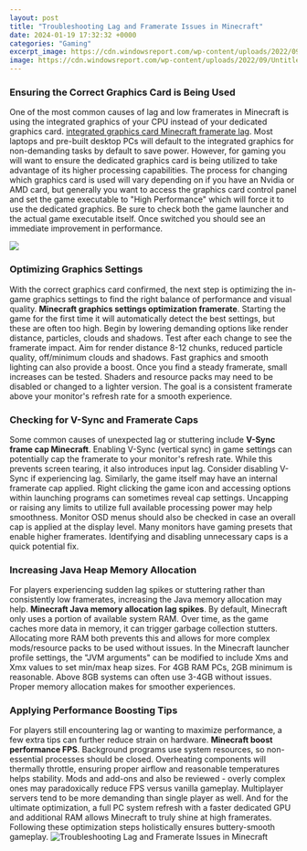 ```yaml
---
layout: post
title: "Troubleshooting Lag and Framerate Issues in Minecraft"
date: 2024-01-19 17:32:32 +0000
categories: "Gaming"
excerpt_image: https://cdn.windowsreport.com/wp-content/uploads/2022/09/Untitled-design-15.jpg
image: https://cdn.windowsreport.com/wp-content/uploads/2022/09/Untitled-design-15.jpg
---
```


### Ensuring the Correct Graphics Card is Being Used
One of the most common causes of lag and low framerates in Minecraft is using the integrated graphics of your CPU instead of your dedicated graphics card. [integrated graphics card Minecraft framerate lag](https://store.fi.io.vn/xmas-holiday-party-this-is-my-bernard-dog-christmas-pajama-2). Most laptops and pre-built desktop PCs will default to the integrated graphics for non-demanding tasks by default to save power. However, for gaming you will want to ensure the dedicated graphics card is being utilized to take advantage of its higher processing capabilities. 
The process for changing which graphics card is used will vary depending on if you have an Nvidia or AMD card, but generally you want to access the graphics card control panel and set the game executable to "High Performance" which will force it to use the dedicated graphics. Be sure to check both the game launcher and the actual game executable itself. Once switched you should see an immediate improvement in performance.

![](https://1.bp.blogspot.com/-LbQSb9zC2g8/X7dPMUGk08I/AAAAAAAABIs/3ZcGx7uZlqIpP0H3Wkj1J85UYkPb2z_KgCLcBGAsYHQ/s1933/Minecraft%2BFPS%2BBoost%2BGuide%2521.jpg)
### Optimizing Graphics Settings 
With the correct graphics card confirmed, the next step is optimizing the in-game graphics settings to find the right balance of performance and visual quality. **Minecraft graphics settings optimization framerate**. Starting the game for the first time it will automatically detect the best settings, but these are often too high. Begin by lowering demanding options like render distance, particles, clouds and shadows. Test after each change to see the framerate impact. 
Aim for render distance 8-12 chunks, reduced particle quality, off/minimum clouds and shadows. Fast graphics and smooth lighting can also provide a boost. Once you find a steady framerate, small increases can be tested. Shaders and resource packs may need to be disabled or changed to a lighter version. The goal is a consistent framerate above your monitor's refresh rate for a smooth experience.
### Checking for V-Sync and Framerate Caps 
Some common causes of unexpected lag or stuttering include **V-Sync frame cap Minecraft**. Enabling V-Sync (vertical sync) in game settings can potentially cap the framerate to your monitor's refresh rate. While this prevents screen tearing, it also introduces input lag. Consider disabling V-Sync if experiencing lag. 
Similarly, the game itself may have an internal framerate cap applied. Right clicking the game icon and accessing options within launching programs can sometimes reveal cap settings. Uncapping or raising any limits to utilize full available processing power may help smoothness. 
Monitor OSD menus should also be checked in case an overall cap is applied at the display level. Many monitors have gaming presets that enable higher framerates. Identifying and disabling unnecessary caps is a quick potential fix.
### Increasing Java Heap Memory Allocation
For players experiencing sudden lag spikes or stuttering rather than consistently low framerates, increasing the Java memory allocation may help. **Minecraft Java memory allocation lag spikes**. By default, Minecraft only uses a portion of available system RAM. Over time, as the game caches more data in memory, it can trigger garbage collection stutters.
Allocating more RAM both prevents this and allows for more complex mods/resource packs to be used without issues. In the Minecraft launcher profile settings, the "JVM arguments" can be modified to include Xms and Xmx values to set min/max heap sizes. For 4GB RAM PCs, 2GB minimum is reasonable. Above 8GB systems can often use 3-4GB without issues. Proper memory allocation makes for smoother experiences.
### Applying Performance Boosting Tips
For players still encountering lag or wanting to maximize performance, a few extra tips can further reduce strain on hardware. **Minecraft boost performance FPS**. Background programs use system resources, so non-essential processes should be closed. Overheating components will thermally throttle, ensuring proper airflow and reasonable temperatures helps stability. 
Mods and add-ons and also be reviewed - overly complex ones may paradoxically reduce FPS versus vanilla gameplay. Multiplayer servers tend to be more demanding than single player as well. And for the ultimate optimization, a full PC system refresh with a faster dedicated GPU and additional RAM allows Minecraft to truly shine at high framerates. Following these optimization steps holistically ensures buttery-smooth gameplay.
![Troubleshooting Lag and Framerate Issues in Minecraft](https://cdn.windowsreport.com/wp-content/uploads/2022/09/Untitled-design-15.jpg)